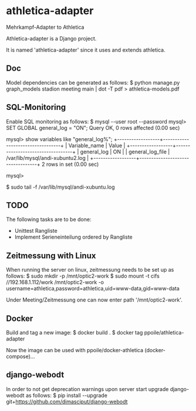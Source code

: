 athletica-adapter
=================

Mehrkampf-Adapter to Athletica

Athletica-adapter is a Django project.

It is named 'athletica-adapter' since it uses and extends athletica.

Doc
---

Model dependencies can be generated as follows:
$ python manage.py graph_models stadion meeting main | dot -T pdf > athletica-models.pdf

SQL-Monitoring
--------------

Enable SQL monitoring as follows:
$ mysql --user root --password
mysql> SET GLOBAL general_log = "ON";
Query OK, 0 rows affected (0.00 sec)

mysql> show variables like "general_log%";
+------------------+----------------------------------+
| Variable_name    | Value                            |
+------------------+----------------------------------+
| general_log      | ON                               |
| general_log_file | /var/lib/mysql/andi-xubuntu2.log |
+------------------+----------------------------------+
2 rows in set (0.00 sec)

mysql>

$ sudo tail -f /var/lib/mysql/andi-xubuntu.log

TODO
----

The following tasks are to be done:
- Unittest Rangliste
- Implement Serieneinteilung ordered by Rangliste

Zeitmessung with Linux
----------------------

When running the server on linux, zeitmessung needs to be set up as follows:
$ sudo mkdir -p /mnt/optic2-work
$ sudo mount -t cifs //192.168.1.112/work /mnt/optic2-work -o username=athletica,password=athletica,uid=www-data,gid=www-data

Under Meeting/Zeitmessung one can now enter path '/mnt/optic2-work'.

Docker
------

Build and tag a new image:
$ docker build .
$ docker tag <image-id> ppoile/athletica-adapter

Now the image can be used with ppoile/docker-athletica (docker-compose)...

django-webodt
-------------

In order to not get deprecation warnings upon server start upgrade django-webodt as follows:
$ pip install --upgrade git+https://github.com/dimasciput/django-webodt
